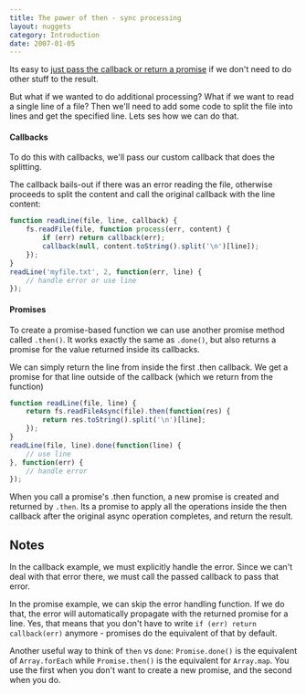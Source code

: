 ```yaml
---
title: The power of then - sync processing
layout: nuggets
category: Introduction
date: 2007-01-05
---
```


Its easy to [just pass the callback or return a promise](02-creating-new-functions.html) 
if we don't need to do other stuff to the result. 

But what if we wanted to do additional processing? What if we want to read a 
single line of a file? Then we'll need to add some code to split the file into 
lines and get the specified line. Lets ses how we can do that.

#### Callbacks

To do this with callbacks, we'll pass our custom callback that does the 
splitting. 

The callback bails-out if there was an error reading the file,
otherwise proceeds to split the content and call the original callback with 
the line content:

```js
function readLine(file, line, callback) {
	fs.readFile(file, function process(err, content) {
		if (err) return callback(err);
		callback(null, content.toString().split('\n')[line]);
	}); 
}
readLine('myfile.txt', 2, function(err, line) {
	// handle error or use line
});
```

#### Promises

To create a promise-based function we can use another promise method called 
`.then()`. It works exactly the same as `.done()`, but also returns a promise 
for the value returned inside its callbacks. 

We can simply return the line from inside the first .then callback. We get a 
promise for that line outside of the callback (which we return from the 
function)

```js
function readLine(file, line) {
	return fs.readFileAsync(file).then(function(res) {
		return res.toString().split('\n')[line];
	});
}
readLine(file, line).done(function(line) {
	// use line
}, function(err) {
	// handle error
});
```

When you call a promise's .then function, a new promise is created and returned 
by `.then`. Its a promise to apply all the operations inside the then callback 
after the original async operation completes, and return the result.

## Notes

In the callback example, we must explicitly handle the error. Since we can't
deal with that error there, we must call the passed callback to pass that error. 

In the promise example, we can skip the error handling function. If we do that,
the error will automatically propagate with the returned promise for a line. 
Yes, that means that you don't have to write `if (err) return callback(err)`
anymore - promises do the equivalent of that by default.

Another useful way to think of `then` vs `done`: `Promise.done()` is the 
equivalent of `Array.forEach` while `Promise.then()` is the equivalent for 
`Array.map`. You use the first when you don't want to create a new promise, and 
the second when you do.
